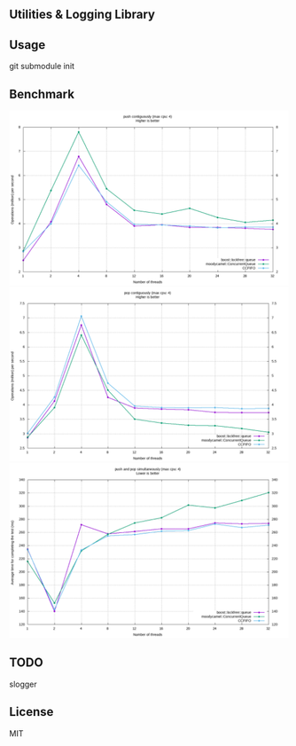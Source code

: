 Utilities & Logging Library
----

## Usage
git submodule init


## Benchmark
![push](./res/push.png)
![pop](./res/pop.png)
![push/pop](./res/pp.png)


TODO
---
slogger


License
----
MIT